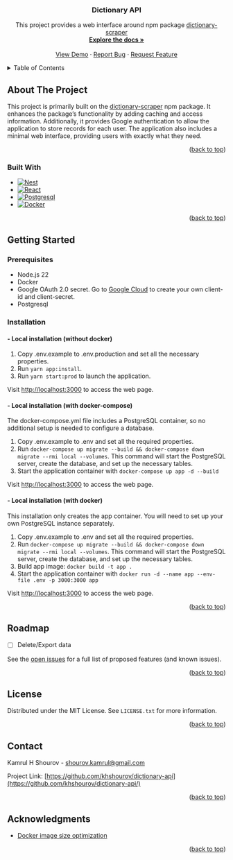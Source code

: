 <a id="readme-top"></a>


<!-- PROJECT LOGO -->
<br />
<div align="center">

<h3 align="center">Dictionary API</h3>

  <p align="center">
    This project provides a web interface around npm package <a href="https://www.npmjs.com/package/dictionary-scraper">dictionary-scraper</a>
    <br />
    <a href="https://github.com/khshourov/dictionary-api/wiki"><strong>Explore the docs »</strong></a>
    <br />
    <br />
    <a href="#">View Demo</a>
    ·
    <a href="https://github.com/khshourov/dictionary-api/issues/new?assignees=&labels=&projects=&template=bug_report.md&title=">Report Bug</a>
    ·
    <a href="https://github.com/khshourov/dictionary-api/issues/new?assignees=&labels=&projects=&template=feature_request.md&title=">Request Feature</a>
  </p>
</div>



<!-- TABLE OF CONTENTS -->
<details>
  <summary>Table of Contents</summary>
  <ol>
    <li>
      <a href="#about-the-project">About The Project</a>
      <ul>
        <li><a href="#built-with">Built With</a></li>
      </ul>
    </li>
    <li>
      <a href="#getting-started">Getting Started</a>
      <ul>
        <li><a href="#prerequisites">Prerequisites</a></li>
        <li><a href="#installation">Installation</a></li>
      </ul>
    </li>
    <li><a href="#roadmap">Roadmap</a></li>
    <li><a href="#license">License</a></li>
    <li><a href="#contact">Contact</a></li>
    <li><a href="#acknowledgments">Acknowledgments</a></li>
  </ol>
</details>



<!-- ABOUT THE PROJECT -->
## About The Project

This project is primarily built on the [dictionary-scraper](https://www.npmjs.com/package/dictionary-scraper) npm package. It enhances the package’s functionality by adding caching and access information. Additionally, it provides Google authentication to allow the application to store records for each user. The application also includes a minimal web interface, providing users with exactly what they need.

<p align="right">(<a href="#readme-top">back to top</a>)</p>



### Built With

* [![Nest][NestJS]][NestJS-url]
* [![React][React.js]][React-url]
* [![Postgresql][Postgresql]][Postgresql-url]
* [![Docker][Docker]][Docker-url]

<p align="right">(<a href="#readme-top">back to top</a>)</p>



<!-- GETTING STARTED -->
## Getting Started

### Prerequisites

* Node.js 22
* Docker
* Google OAuth 2.0 secret. Go to [Google Cloud](https://console.cloud.google.com) to create your own client-id and client-secret.
* Postgresql

### Installation

#### - Local installation (without docker)
1. Copy .env.example to .env.production and set all the necessary properties.
2. Run `yarn app:install`.
3. Run `yarn start:prod` to launch the application.

Visit [http://localhost:3000](http://localhost:3000) to access the web page.

#### - Local installation (with docker-compose)
The docker-compose.yml file includes a PostgreSQL container, so no additional setup is needed to configure a database.

1. Copy .env.example to .env and set all the required properties.
2. Run `docker-compose up migrate --build && docker-compose down migrate --rmi local --volumes`. This command will start the PostgreSQL server, create the database, and set up the necessary tables.
3. Start the application container with  `docker-compose up app -d --build`

Visit [http://localhost:3000](http://localhost:3000) to access the web page.

#### - Local installation (with docker)
This installation only creates the app container. You will need to set up your own PostgreSQL instance separately.

1. Copy .env.example to .env and set all the required properties.
2. Run `docker-compose up migrate --build && docker-compose down migrate --rmi local --volumes`. This command will start the PostgreSQL server, create the database, and set up the necessary tables.
3. Build app image: `docker build -t app .`
4. Start the application container with `docker run -d --name app --env-file .env -p 3000:3000 app`

Visit [http://localhost:3000](http://localhost:3000) to access the web page.

<p align="right">(<a href="#readme-top">back to top</a>)</p>



<!-- ROADMAP -->
## Roadmap

- [ ] Delete/Export data

See the [open issues](https://github.com/khshourov/dictionary-api/issues) for a full list of proposed features (and known issues).

<p align="right">(<a href="#readme-top">back to top</a>)</p>



<!-- LICENSE -->
## License

Distributed under the MIT License. See `LICENSE.txt` for more information.

<p align="right">(<a href="#readme-top">back to top</a>)</p>



<!-- CONTACT -->
## Contact

Kamrul H Shourov - shourov.kamrul@gmail.com

Project Link: [https://github.com/khshourov/dictionary-api](https://github.com/khshourov/dictionary-api/)

<p align="right">(<a href="#readme-top">back to top</a>)</p>



<!-- ACKNOWLEDGMENTS -->
## Acknowledgments

* [Docker image size optimization](https://dev.to/andreasbergstrom/configure-typeorm-migrations-in-5-minutes-2njg)

<p align="right">(<a href="#readme-top">back to top</a>)</p>

[NestJS]: https://img.shields.io/badge/-NestJs-ea2845?style=flat-square&logo=nestjs&logoColor=white
[NestJS-url]: https://nestjs.com/
[React.js]: https://img.shields.io/badge/React-20232A?style=for-the-badge&logo=react&logoColor=61DAFB
[React-url]: https://reactjs.org/
[Postgresql]: https://img.shields.io/badge/postgresql-4169e1?style=for-the-badge&logo=postgresql&logoColor=white
[Postgresql-url]: https://www.postgresql.org/
[Docker]: https://img.shields.io/badge/docker-257bd6?style=for-the-badge&logo=docker&logoColor=white
[Docker-url]: https://www.docker.com
